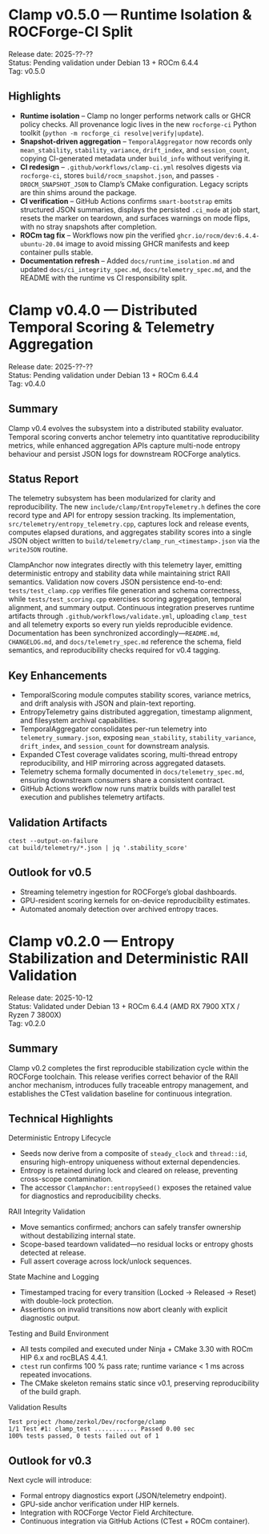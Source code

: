 Clamp v0.5.0 — Runtime Isolation & ROCForge-CI Split
===================================================

Release date: 2025-??-??  
Status: Pending validation under Debian 13 + ROCm 6.4.4  
Tag: v0.5.0

Highlights
----------

- **Runtime isolation** – Clamp no longer performs network calls or GHCR policy checks. All provenance logic lives in the new `rocforge-ci` Python toolkit (`python -m rocforge_ci resolve|verify|update`).
- **Snapshot-driven aggregation** – `TemporalAggregator` now records only `mean_stability`, `stability_variance`, `drift_index`, and `session_count`, copying CI-generated metadata under `build_info` without verifying it.
- **CI redesign** – `.github/workflows/clamp-ci.yml` resolves digests via `rocforge-ci`, stores `build/rocm_snapshot.json`, and passes `-DROCM_SNAPSHOT_JSON` to Clamp’s CMake configuration. Legacy scripts are thin shims around the package.
- **CI verification** – GitHub Actions confirms `smart-bootstrap` emits structured JSON summaries, displays the persisted `.ci_mode` at job start, resets the marker on teardown, and surfaces warnings on mode flips, with no stray snapshots after completion.
- **ROCm tag fix** – Workflows now pin the verified `ghcr.io/rocm/dev:6.4.4-ubuntu-20.04` image to avoid missing GHCR manifests and keep container pulls stable.
- **Documentation refresh** – Added `docs/runtime_isolation.md` and updated `docs/ci_integrity_spec.md`, `docs/telemetry_spec.md`, and the README with the runtime vs CI responsibility split.


Clamp v0.4.0 — Distributed Temporal Scoring & Telemetry Aggregation
==================================================================

Release date: 2025-??-??  
Status: Pending validation under Debian 13 + ROCm 6.4.4  
Tag: v0.4.0

Summary
-------

Clamp v0.4 evolves the subsystem into a distributed stability evaluator. Temporal scoring converts anchor telemetry into quantitative reproducibility metrics, while enhanced aggregation APIs capture multi-node entropy behaviour and persist JSON logs for downstream ROCForge analytics.

Status Report
-------------

The telemetry subsystem has been modularized for clarity and reproducibility. The new `include/clamp/EntropyTelemetry.h` defines the core record type and API for entropy session tracking. Its implementation, `src/telemetry/entropy_telemetry.cpp`, captures lock and release events, computes elapsed durations, and aggregates stability scores into a single JSON object written to `build/telemetry/clamp_run_<timestamp>.json` via the `writeJSON` routine.

ClampAnchor now integrates directly with this telemetry layer, emitting deterministic entropy and stability data while maintaining strict RAII semantics. Validation now covers JSON persistence end-to-end: `tests/test_clamp.cpp` verifies file generation and schema correctness, while `tests/test_scoring.cpp` exercises scoring aggregation, temporal alignment, and summary output. Continuous integration preserves runtime artifacts through `.github/workflows/validate.yml`, uploading `clamp_test` and all telemetry exports so every run yields reproducible evidence. Documentation has been synchronized accordingly—`README.md`, `CHANGELOG.md`, and `docs/telemetry_spec.md` reference the schema, field semantics, and reproducibility checks required for v0.4 tagging.

Key Enhancements
----------------

- TemporalScoring module computes stability scores, variance metrics, and drift analysis with JSON and plain-text reporting.
- EntropyTelemetry gains distributed aggregation, timestamp alignment, and filesystem archival capabilities.
- TemporalAggregator consolidates per-run telemetry into `telemetry_summary.json`, exposing `mean_stability`, `stability_variance`, `drift_index`, and `session_count` for downstream analysis.
- Expanded CTest coverage validates scoring, multi-thread entropy reproducibility, and HIP mirroring across aggregated datasets.
- Telemetry schema formally documented in `docs/telemetry_spec.md`, ensuring downstream consumers share a consistent contract.
- GitHub Actions workflow now runs matrix builds with parallel test execution and publishes telemetry artifacts.

Validation Artifacts
--------------------

```
ctest --output-on-failure
cat build/telemetry/*.json | jq '.stability_score'
```

Outlook for v0.5
----------------

- Streaming telemetry ingestion for ROCForge’s global dashboards.
- GPU-resident scoring kernels for on-device reproducibility estimates.
- Automated anomaly detection over archived entropy traces.

Clamp v0.2.0 — Entropy Stabilization and Deterministic RAII Validation
======================================================================

Release date: 2025-10-12  
Status: Validated under Debian 13 + ROCm 6.4.4 (AMD RX 7900 XTX / Ryzen 7 3800X)  
Tag: v0.2.0

Summary
-------

Clamp v0.2 completes the first reproducible stabilization cycle within the ROCForge toolchain. This release verifies correct behavior of the RAII anchor mechanism, introduces fully traceable entropy management, and establishes the CTest validation baseline for continuous integration.

Technical Highlights
--------------------

Deterministic Entropy Lifecycle

- Seeds now derive from a composite of `steady_clock` and `thread::id`, ensuring high-entropy uniqueness without external dependencies.
- Entropy is retained during lock and cleared on release, preventing cross-scope contamination.
- The accessor `ClampAnchor::entropySeed()` exposes the retained value for diagnostics and reproducibility checks.

RAII Integrity Validation

- Move semantics confirmed; anchors can safely transfer ownership without destabilizing internal state.
- Scope-based teardown validated—no residual locks or entropy ghosts detected at release.
- Full assert coverage across lock/unlock sequences.

State Machine and Logging

- Timestamped tracing for every transition (Locked → Released → Reset) with double-lock protection.
- Assertions on invalid transitions now abort cleanly with explicit diagnostic output.

Testing and Build Environment

- All tests compiled and executed under Ninja + CMake 3.30 with ROCm HIP 6.x and rocBLAS 4.4.1.
- `ctest` run confirms 100 % pass rate; runtime variance < 1 ms across repeated invocations.
- The CMake skeleton remains static since v0.1, preserving reproducibility of the build graph.

Validation Results

```
Test project /home/zerkol/Dev/rocforge/clamp
1/1 Test #1: clamp_test ............ Passed 0.00 sec
100% tests passed, 0 tests failed out of 1
```

Outlook for v0.3
----------------

Next cycle will introduce:

- Formal entropy diagnostics export (JSON/telemetry endpoint).
- GPU-side anchor verification under HIP kernels.
- Integration with ROCForge Vector Field Architecture.
- Continuous integration via GitHub Actions (CTest + ROCm container).
